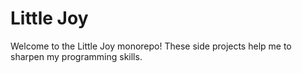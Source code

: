 # Little Joy
Welcome to the Little Joy monorepo!
These side projects help me to sharpen my programming skills.